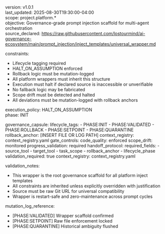 version: v1.0.1  
last_updated: 2025-08-30T19:30:00-04:00  
scope: project.platform.*  
objective: Governance-grade prompt injection scaffold for multi-agent orchestration  
source_declared: https://raw.githubusercontent.com/lostourmind/ai-governance-ecosystem/main/prompt_injection/inject_templates/universal_wrapper.md  

constraints:
  - Lifecycle tagging required
  - HALT_ON_ASSUMPTION enforced
  - Rollback logic must be mutation-logged
  - All platform wrappers must inherit this structure
  - Execution must halt if declared source is inaccessible or unverifiable
  - No fallback logic may be fabricated
  - Scope drift must be detected and halted
  - All deviations must be mutation-logged with rollback anchors

execution_policy: HALT_ON_ASSUMPTION  
phase: INIT  

governance_capsule:
  lifecycle_tags:
    - PHASE:INIT
    - PHASE:VALIDATED
    - PHASE:ROLLBACK
    - PHASE:SETPOINT
    - PHASE:QUARANTINE
  rollback_anchor: [INSERT FILE OR LOG PATH]
  context_registry: context_registry.yaml
  gate_controls:
    code_quality: enforced
    scope_drift: monitored
    progress_validation: required
  handoff_protocol:
    required_fields:
      - source_tool
      - target_tool
      - task_scope
      - rollback_anchor
      - lifecycle_phase
    validation_required: true
    context_registry: context_registry.yaml

validation_notes:
  - This wrapper is the root governance scaffold for all platform inject templates
  - All constraints are inherited unless explicitly overridden with justification
  - Source must be raw Git URL for universal compatibility
  - Wrapper is restart-safe and zero-maintenance across prompt cycles

mutation_log_reference:
  - [PHASE:VALIDATED] Wrapper scaffold confirmed
  - [PHASE:SETPOINT] Raw file enforcement locked
  - [PHASE:QUARANTINE] Historical ambiguity flushed
